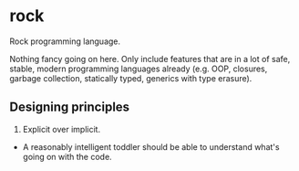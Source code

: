 # rock

Rock programming language.

Nothing fancy going on here. Only include features that are in a lot of safe, stable, modern programming languages already (e.g. OOP, closures, garbage collection, statically typed, generics with type erasure).

## Designing principles

1. Explicit over implicit.
  * A reasonably intelligent toddler should be able to understand what's going on with the code.
